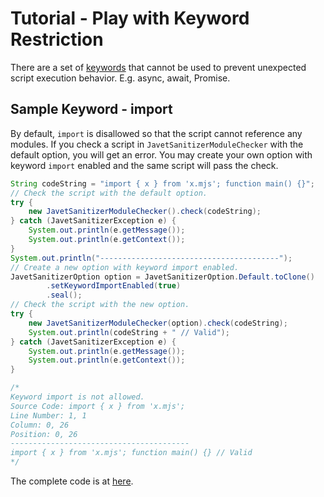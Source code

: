 # Tutorial - Play with Keyword Restriction

There are a set of [keywords](../features/keyword_restriction.md) that cannot be used to prevent unexpected script execution behavior. E.g. async, await, Promise.

## Sample Keyword - import

By default, `import` is disallowed so that the script cannot reference any modules. If you check a script in `JavetSanitizerModuleChecker` with the default option, you will get an error. You may create your own option with keyword `import` enabled and the same script will pass the check.

```java
String codeString = "import { x } from 'x.mjs'; function main() {}";
// Check the script with the default option.
try {
    new JavetSanitizerModuleChecker().check(codeString);
} catch (JavetSanitizerException e) {
    System.out.println(e.getMessage());
    System.out.println(e.getContext());
}
System.out.println("----------------------------------------");
// Create a new option with keyword import enabled.
JavetSanitizerOption option = JavetSanitizerOption.Default.toClone()
        .setKeywordImportEnabled(true)
        .seal();
// Check the script with the new option.
try {
    new JavetSanitizerModuleChecker(option).check(codeString);
    System.out.println(codeString + " // Valid");
} catch (JavetSanitizerException e) {
    System.out.println(e.getMessage());
    System.out.println(e.getContext());
}

/*
Keyword import is not allowed.
Source Code: import { x } from 'x.mjs';
Line Number: 1, 1
Column: 0, 26
Position: 0, 26
----------------------------------------
import { x } from 'x.mjs'; function main() {} // Valid
*/
```

The complete code is at [here](../../src/test/java/com/caoccao/javet/sanitizer/tutorials/TutorialPlayWithKeywordRestriction.java).
